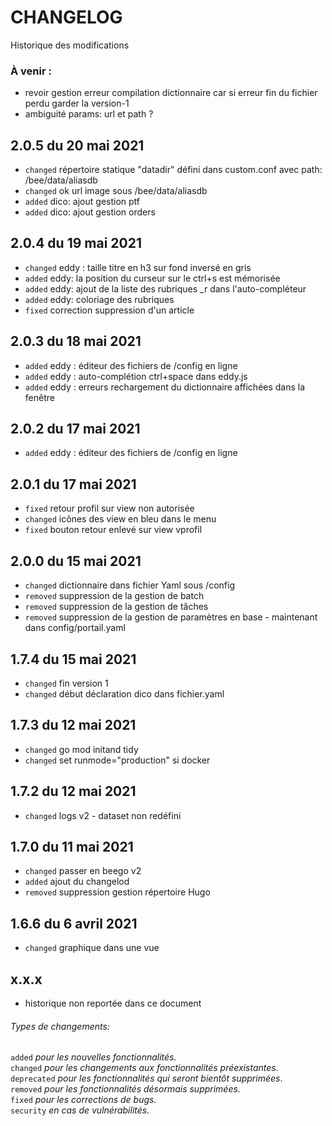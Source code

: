 # CHANGELOG

Historique des modifications

### À venir :
- revoir gestion erreur compilation dictionnaire car si erreur fin du fichier perdu
  garder la version-1
- ambiguité params: url et path ?

2.0.5 du 20 mai 2021
----------------------
- `changed` répertoire statique "datadir" défini dans custom.conf avec path: /bee/data/aliasdb
- `changed` ok url image sous /bee/data/aliasdb
- `added` dico: ajout gestion ptf
- `added` dico: ajout gestion orders

2.0.4 du 19 mai 2021
----------------------
- `changed` eddy : taille titre en h3 sur fond inversé en gris
- `added` eddy: la position du curseur sur le ctrl+s est mémorisée
- `added` eddy: ajout de la liste des rubriques _r dans l'auto-compléteur
- `added` eddy: coloriage des rubriques
- `fixed` correction suppression d'un article

2.0.3 du 18 mai 2021
----------------------
- `added` eddy : éditeur des fichiers de /config en ligne
- `added` eddy : auto-complétion ctrl+space dans eddy.js
- `added` eddy : erreurs rechargement du dictionnaire affichées dans la fenêtre

2.0.2 du 17 mai 2021
----------------------
- `added` eddy : éditeur des fichiers de /config en ligne

2.0.1 du 17 mai 2021
----------------------
- `fixed` retour profil sur view non autorisée
- `changed` icônes des view en bleu  dans le menu
- `fixed` bouton retour enlevé sur view vprofil

2.0.0 du 15 mai 2021
----------------------
- `changed` dictionnaire dans fichier Yaml sous /config
- `removed` suppression de la gestion de batch
- `removed` suppression de la gestion de tâches
- `removed` suppression de la gestion de paramètres en base - maintenant dans config/portail.yaml

1.7.4 du 15 mai 2021
----------------------
- `changed` fin version 1
- `changed` début déclaration dico dans fichier.yaml

1.7.3 du 12 mai 2021
----------------------
- `changed` go mod initand tidy
- `changed` set runmode="production" si docker

1.7.2 du 12 mai 2021
----------------------
- `changed` logs v2 - dataset non redéfini

1.7.0 du 11 mai 2021
----------------------
- `changed` passer en beego v2
- `added` ajout du changelod
- `removed` suppression gestion répertoire Hugo

1.6.6 du 6 avril 2021
----------------------
- `changed` graphique dans une vue

x.x.x 
----------------------
- historique non reportée dans ce document

###### Types de changements:
`added` *pour les nouvelles fonctionnalités.*  
`changed` *pour les changements aux fonctionnalités préexistantes.*  
`deprecated` *pour les fonctionnalités qui seront bientôt supprimées*.  
`removed` *pour les fonctionnalités désormais supprimées.*  
`fixed` *pour les corrections de bugs.*  
`security` *en cas de vulnérabilités.*  

